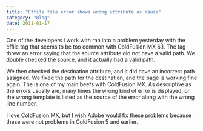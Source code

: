 ```yaml
---
title: "Cffile file error shows wrong attribute as cause"
category: "Blog"
date: 2011-01-17
---
```



One of the developers I work with ran into a problem yesterday with the cffile tag that seems to be too common with ColdFusion MX 6.1\. The tag threw an error saying that the source attribute did not have a valid path. We double checked the source, and it actually had a valid path.

We then checked the destination attribute, and it did have an incorrect path assigned. We fixed the path for the destination, and the page is working fine again. The is one of my main beefs with ColdFusion MX. As descriptive as the errors usually are, many times the wrong kind of error is displayed, or the wrong template is listed as the source of the error along with the wrong line number.

I love ColdFusion MX, but I wish Adobe would fix these problems because these were not problems in ColdFusion 5 and earlier.